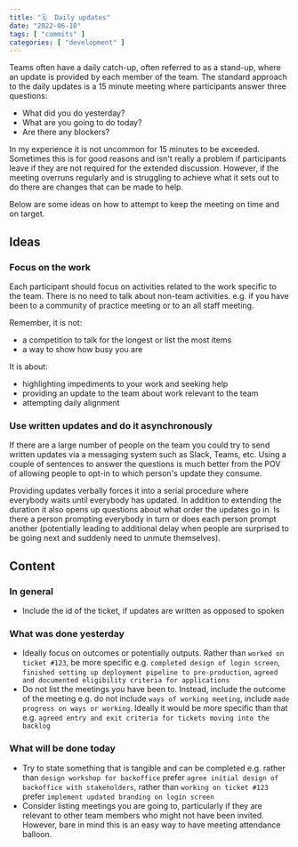 ```yaml
---
title: "🗓️  Daily updates"
date: "2022-06-10"
tags: [ "commits" ]
categories: [ "development" ]
---
```


Teams often have a daily catch-up, often referred to as a stand-up, where an
update is provided by each member of the team. The standard approach to the
daily updates is a 15 minute meeting where participants answer three questions:

* What did you do yesterday?
* What are you going to do today?
* Are there any blockers?

In my experience it is not uncommon for 15 minutes to be exceeded. Sometimes
this is for good reasons and isn't really a problem if participants leave if
they are not required for the extended discussion. However, if the meeting
overruns regularly and is struggling to achieve what it sets out to do there
are changes that can be made to help.

Below are some ideas on how to attempt to keep the meeting on time and on
target.

## Ideas

### Focus on the work

Each participant should focus on activities related to the work specific to the
team. There is no need to talk about non-team activities. e.g. if you have been
to a community of practice meeting or to an all staff meeting.

Remember, it is not:

* a competition to talk for the longest or list the most items
* a way to show how busy you are

It is about:

* highlighting impediments to your work and seeking help
* providing an update to the team about work relevant to the team
* attempting daily alignment

### Use written updates and do it asynchronously

If there are a large number of people on the team you could try to send written
updates via a messaging system such as Slack, Teams, etc. Using a couple of
sentences to answer the questions is much better from the POV of allowing
people to opt-in to which person's update they consume.

Providing updates verbally forces it into a serial procedure where everybody
waits until everybody has updated. In addition to extending the duration it
also opens up questions about what order the updates go in. Is there a
person prompting everybody in turn or does each person prompt another
(potentially leading to additional delay when people are surprised to be going
next and suddenly need to unmute themselves).

## Content

### In general

* Include the id of the ticket, if updates are written as opposed to spoken

### What was done yesterday

* Ideally focus on outcomes or potentially outputs. Rather than `worked on
  ticket #123`, be more specific e.g. `completed design of login screen`,
  `finished setting up deployment pipeline to pre-production`, `agreed
  and documented eligibility criteria for applications`
* Do not list the meetings you have been to. Instead, include the outcome of
  the meeting e.g. do not include `ways of working meeting`, include `made
  progress on ways or working`. Ideally it would be more specific than that
  e.g. `agreed entry and exit criteria for tickets moving into the backlog`

### What will be done today

* Try to state something that is tangible and can be completed e.g. rather than
  `design workshop for backoffice` prefer `agree initial design of backoffice
  with stakeholders`, rather than `working on ticket #123` prefer `implement
  updated branding on login screen`
* Consider listing meetings you are going to, particularly if they are relevant
  to other team members who might not have been invited. However, bare in mind
  this is an easy way to have meeting attendance balloon.
